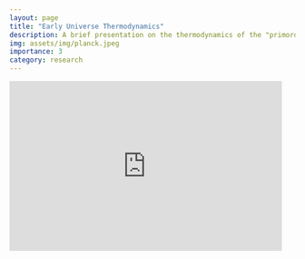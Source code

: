 ```yaml
---
layout: page
title: "Early Universe Thermodynamics"
description: A brief presentation on the thermodynamics of the "primordial soup" made for my graduate statistical mechanics course. 
img: assets/img/planck.jpeg
importance: 3
category: research
---
```


<iframe src="https://docs.google.com/presentation/d/14QcS3kQnkVGYUmLx2ewsZejGAq7MVhSeRyTHsWYC5y0/edit#slide=id.p" frameborder="0" width="480" height="299" allowfullscreen="true" mozallowfullscreen="true" webkitallowfullscreen="true"></iframe>
